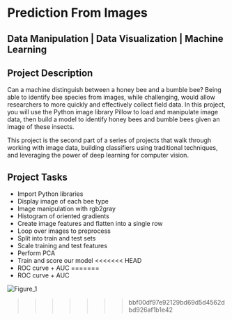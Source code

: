 # Prediction From Images
## Data Manipulation | Data Visualization | Machine Learning

## Project Description
Can a machine distinguish between a honey bee and a bumble bee? Being able to identify bee species from images, while challenging, would allow researchers to more quickly and effectively collect field data. In this project, you will use the Python image library Pillow to load and manipulate image data, then build a model to identify honey bees and bumble bees given an image of these insects.

This project is the second part of a series of projects that walk through working with image data, building classifiers using traditional techniques, and leveraging the power of deep learning for computer vision.

## Project Tasks
* Import Python libraries
* Display image of each bee type
* Image manipulation with rgb2gray
* Histogram of oriented gradients
* Create image features and flatten into a single row
* Loop over images to preprocess
* Split into train and test sets
* Scale training and test features
* Perform PCA
* Train and score our model
<<<<<<< HEAD
* ROC curve + AUC
=======
* ROC curve + AUC

![Figure_1](https://user-images.githubusercontent.com/63611492/197305793-dc73940e-230b-419b-9f34-52d9ba8e6ee0.png)
>>>>>>> bbf00df97e92129bd69d5d4562dbd926af1b1e42
